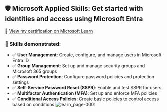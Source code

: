 ## 🛡️ Microsoft Applied Skills: Get started with identities and access using Microsoft Entra

🔗 [View my certification on Microsoft Learn](https://learn.microsoft.com/api/credentials/share/en-us/alpha-dl0/563D9342E38FE8E4?sharingId=studentamb_275602)  

### 🎯 Skills demonstrated:

- ✅ **User Management**:	Create, configure, and manage users in Microsoft Entra ID
- ✅ **Group Management**:	Set up and manage security groups and Microsoft 365 groups
- ✅ **Password Protection**:	Configure password policies and protection settings
- ✅ **Self-Service Password Reset (SSPR)**:	Enable and test SSPR for users
- ✅ **Multifactor Authentication (MFA)**:	Set up and enforce MFA policies
- ✅ **Conditional Access Policies**:	Create basic policies to control access based on conditions
![learn_page-0001](https://github.com/user-attachments/assets/41f8f4cc-0801-48aa-bac0-8fc52703dc90)
